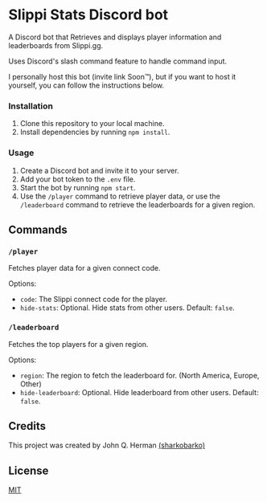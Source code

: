 # Slippi Stats Discord bot

A Discord bot that Retrieves and displays player information and leaderboards from Slippi.gg.

Uses Discord's slash command feature to handle command input.

I personally host this bot (invite link Soon™), but if you want to host it yourself, you can follow the instructions below.

### Installation

1. Clone this repository to your local machine.
2. Install dependencies by running `npm install`.

### Usage

1. Create a Discord bot and invite it to your server.
2. Add your bot token to the `.env` file.
3. Start the bot by running `npm start`.
4. Use the `/player` command to retrieve player data, or use the `/leaderboard` command to retrieve the leaderboards for a given region.

## Commands

### `/player`

Fetches player data for a given connect code.

Options:

- `code`: The Slippi connect code for the player.
- `hide-stats`: Optional. Hide stats from other users. Default: `false`.

### `/leaderboard`

Fetches the top players for a given region.

Options:

- `region`: The region to fetch the leaderboard for. (North America, Europe, Other)
- `hide-leaderboard`: Optional. Hide leaderboard from other users. Default: `false`.

## Credits

This project was created by John Q. Herman [(sharkobarko)](https://slippi.gg/user/srko-117)

## License

[MIT](https://choosealicense.com/licenses/mit/)
